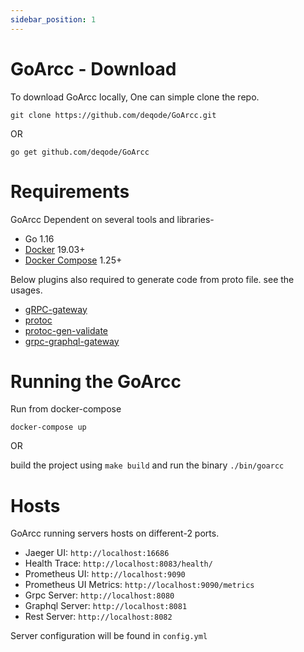 ```yaml
---
sidebar_position: 1
---
```


# GoArcc - Download


To download GoArcc locally, One can simple clone the repo.
```
git clone https://github.com/deqode/GoArcc.git
```
OR
```
go get github.com/deqode/GoArcc
```

# Requirements
GoArcc Dependent on several tools and libraries- 
- Go 1.16
- [Docker](https://docs.docker.com/install/) 19.03+
- [Docker Compose](https://docs.docker.com/compose/install/) 1.25+

Below plugins also required to generate code from proto file. see the usages.<br/>
- [gRPC-gateway](https://github.com/grpc-ecosystem/grpc-gateway)
- [protoc](https://grpc.io/docs/protoc-installation/)
- [protoc-gen-validate](https://github.com/envoyproxy/protoc-gen-validate)
- [grpc-graphql-gateway](https://github.com/ysugimoto/grpc-graphql-gateway)

# Running the GoArcc
 Run from docker-compose
```
docker-compose up
```
OR<br/>

build the project using ``make build`` and run the binary ``./bin/goarcc``

# Hosts
GoArcc running servers hosts on different-2 ports.

- Jaeger UI: `http://localhost:16686`
- Health Trace: `http://localhost:8083/health/`
- Prometheus UI: `http://localhost:9090`
- Prometheus UI Metrics: `http://localhost:9090/metrics`
- Grpc Server: `http://localhost:8080`
- Graphql Server: `http://localhost:8081`
- Rest Server: `http://localhost:8082`

Server configuration will be found in `config.yml`